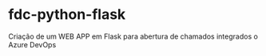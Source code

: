 # fdc-python-flask
Criação de um WEB APP em Flask para abertura de chamados integrados o Azure DevOps

